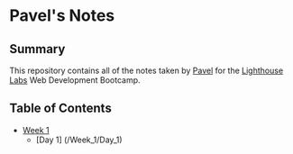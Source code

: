 # Pavel's Notes

## Summary 

This repository contains all of the notes taken by [Pavel](https://github.com/pavel-piatetskii) for the [Lighthouse Labs](http://lighthouselabs.ca/) Web Development Bootcamp.

## Table of Contents
* [Week 1](/Week_1)
  * [Day 1] (/Week_1/Day_1)
